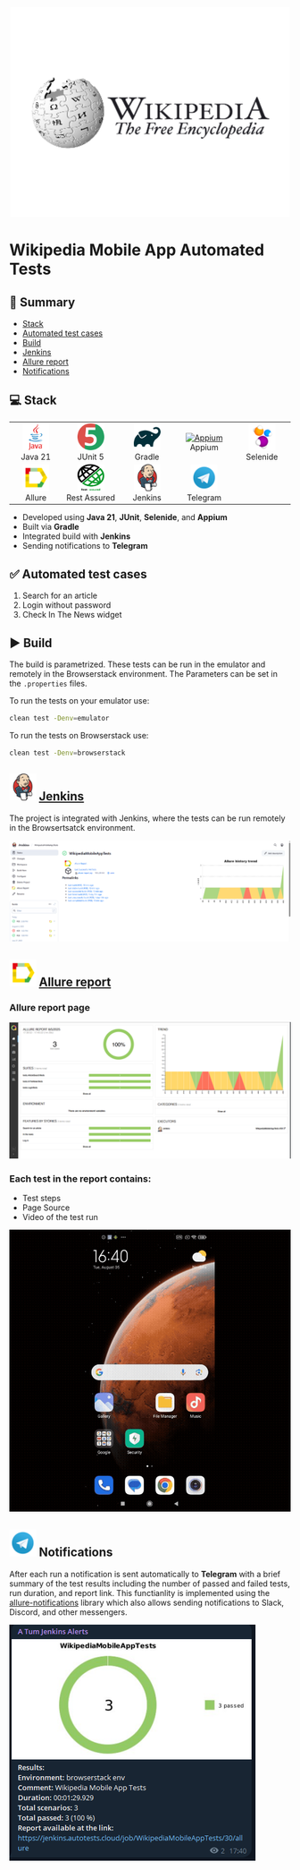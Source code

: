 <p align="center">
  <a href="https://en.wikipedia.org/wiki/Main_Page" target="_blank">
    <img src="readmemedia/wikipedia_logo.png" width="500" alt="WikipediaLogo">
  </a>
</p>

# Wikipedia Mobile App Automated Tests

## 📜 Summary
- [Stack](#-stack)
- [Automated test cases](#-automated-test-cases)
- [Build](#-build)
- [Jenkins](#-jenkins)
- [Allure report](#-allure-report)
- [Notifications](#-notifications)

  
## 💻 Stack

<div align="center">
  <table>
    <tr>
      <!-- First row -->
      <td align="center" width="110">
        <a href="https://www.java.com" target="_blank">
          <img src="readmemedia/java-original-wordmark.svg" width="48" height="48" alt="Java" />
        </a>
        <br>Java 21
      </td>
      <td align="center" width="110">
        <a href="https://junit.org/junit5/" target="_blank">
          <img src="readmemedia/junit-original.svg" width="48" height="48" alt="JUnit 5" />
        </a>
        <br>JUnit 5
      </td>
      <td align="center" width="110">
        <a href="https://gradle.org/" target="_blank">
          <img src="readmemedia/gradle-original.svg" width="48" height="48" alt="Gradle" />
        </a>
        <br>Gradle
      </td>
      <td align="center" width="110">
        <a href="https://appium.io" target="_blank">
          <img src="readmemedia/AppiumLogo.png" width="48" height="48" alt="Appium" />
        </a>
        <br>Appium
      </td>
      <td align="center" width="110">
        <a href="https://selenide.org/" target="_blank">
          <img src="readmemedia\Selenide.svg" width="48" height="48" alt="Selenide" />
        </a>
        <br>Selenide
      </td>
    </tr>
    <tr>
      <!-- Second row -->
      </td>
      <td align="center" width="110">
        <a href="https://docs.qameta.io/allure/" target="_blank">
          <img src="readmemedia/Allure.svg" width="48" height="48" alt="Allure" />
        </a>
        <br>Allure
      </td>
    <td align="center" width="110">
        <a href="https://rest-assured.io/" target="_blank">
          <img src="readmemedia/RestAssuredLogo.png" width="48" height="48" alt="Rest Assured" />
        </a>
        <br>Rest Assured
      </td>
      <td align="center" width="110">
        <a href="https://www.jenkins.io/" target="_blank">
          <img src="readmemedia/jenkins-original.svg" width="48" height="48" alt="Jenkins" />
        </a>
        <br>Jenkins
      <td align="center" width="110">
        <a href="https://web.telegram.org/" target="_blank">
          <img src="readmemedia/Telegram.svg" width="48" height="48" alt="Telegram" />
        </a>
        <br>Telegram
      </td>
    </tr>
  </table>
</div>

- Developed using **Java 21**, **JUnit**, **Selenide**, and **Appium**
- Built via **Gradle**
- Integrated build with **Jenkins**
- Sending notifications to **Telegram**

## ✅ Automated test cases
1. Search for an article
2. Login without password
3. Check In The News widget

## ▶️ Build

The build is parametrized. These tests can be run in the emulator and remotely in the Browserstack environment. The Parameters can be set in the `.properties` files. 

To run the tests on your emulator use:

```bash
clean test -Denv=emulator
```

To run the tests on Browserstack use:
```bash
clean test -Denv=browserstack
```

## <img src="readmemedia/jenkins-original.svg" width="48" height="48" alt="Jenkins" /> [Jenkins](https://jenkins.autotests.cloud/job/WikipediaMobileAppTests/)

The project is integrated with Jenkins, where the tests can be run remotely in the Browsertsatck environment.

<img src="readmemedia/JenkinsMainPage.png" alt="Jenkins Main Page">


## <img src="readmemedia/Allure.svg" width="48" height="48" alt="Allure" /> [Allure report](https://jenkins.autotests.cloud/job/WikipediaMobileAppTests/30/allure/)

### Allure report page
<img src="readmemedia/AllureReportMainPage.png" alt="Allure Report">

### Each test in the report contains:
- Test steps
- Page Source
- Video of the test run
  
<img src="readmemedia/TestRunVideo.gif" alt="Video of the test run">

## <img src="readmemedia/Telegram.svg" width="48" height="48" alt="Telegram" /> Notifications

After each run a notification is sent automatically to **Telegram** with a brief summary of the test results including the number of passed and failed tests, run duration, and report link. This functianlity is implemented using the [allure-notifications](https://github.com/qa-guru/allure-notifications) library which also allows sending notifications to Slack, Discord, and other messengers.

<img src="readmemedia/TelegramReport.png" alt="Telegram Notification">
